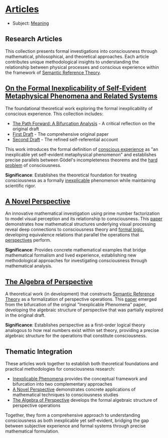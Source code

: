 # [Articles](https://dna-platform.github.io/inexplicable-phenomena/articles/articles.html)
- Subject: [Meaning](../encyclopedia/semantic-reference-theory.md)

## Research Articles

This collection presents formal investigations into consciousness through mathematical, philosophical, and theoretical approaches. Each article contributes unique methodological insights to understanding the relationship between physical processes and conscious experience within the framework of [Semantic Reference Theory](../encyclopedia/semantic-reference-theory.md).

## [On the Formal Inexplicability of Self-Evident Metaphysical Phenomena and Related Systems](inexplicable-phenomena/.synopsis.md)

The foundational theoretical work exploring the formal inexplicability of conscious experience. This collection includes:
- [The Path Forward: A Bifurcation Analysis](./inexplicable-phenomena/inexplicable-phenomena.md) - A critical reflection on the original draft
- [First Draft](./inexplicable-phenomena/first-draft/inexplicable-phenomena.md) - The comprehensive original paper
- [Second Draft](./inexplicable-phenomena/second-draft/inexplicable-phenomena.md) - The refined self-referential account

This work introduces the formal definition of [conscious experience](../dictionary/conscious-experience.md) as "an inexplicable yet self-evident metaphysical phenomenon" and establishes precise parallels between Gödel's incompleteness theorems and the [hard problem](../dictionary/hard-problem.md) of consciousness.

**Significance**: Establishes the theoretical foundation for treating consciousness as a formally [inexplicable](../dictionary/inexplicable.md) phenomenon while maintaining scientific rigor.

## [A Novel Perspective](a-novel-perspective/.synopsis.md)

An innovative mathematical investigation using prime number factorization to model visual perception and its relationship to consciousness. This [paper](./a-novel-perspective/a-novel-perspective.md) demonstrates how mathematical structures underlying visual processing reveal deep connections to consciousness theory and [formal logic](../dictionary/formal-logic.md), developing equivalence relations that parallel the operations that [perspectives](../encyclopedia/perspective.md) perform.

**Significance**: Provides concrete mathematical examples that bridge mathematical formalism and lived experience, establishing new methodological approaches for investigating consciousness through mathematical analysis.

## [The Algebra of Perspective](the-algebra-of-perspective/.synopsis.md)

A theoretical work (in development) that constructs [Semantic Reference Theory](../encyclopedia/semantic-reference-theory.md) as a formalization of perspective operations. This [paper](./the-algebra-of-perspective/the-algebra-of-perspective.md) emerged from the bifurcation of the original "Inexplicable Phenomena" paper, developing the algebraic structure of perspective that was partially explored in the original draft.

**Significance**: Establishes perspective as a first-order logical theory analogous to how real numbers exist within set theory, providing a precise algebraic structure for the operations that constitute consciousness.

## Thematic Integration

These articles work together to establish both theoretical foundations and practical methodologies for consciousness research:

- [Inexplicable Phenomena](inexplicable-phenomena/.synopsis.md) provides the conceptual framework and bifurcation into two complementary approaches
- [A Novel Perspective](a-novel-perspective/.synopsis.md) demonstrates concrete applications of mathematical techniques to consciousness studies
- [The Algebra of Perspective](the-algebra-of-perspective/.synopsis.md) develops the formal algebraic structure of perspective operations

Together, they form a comprehensive approach to understanding consciousness as both inexplicable yet self-evident, bridging the gap between subjective experience and formal systems through precise mathematical formulation.